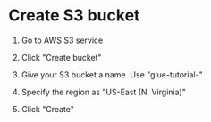 # Create S3 bucket

1. Go to AWS S3 service

2. Click "Create bucket"

3. Give your S3 bucket a name. Use "glue-tutorial-<initials>"

4. Specify the region as "US-East (N. Virginia)"

5. Click "Create"